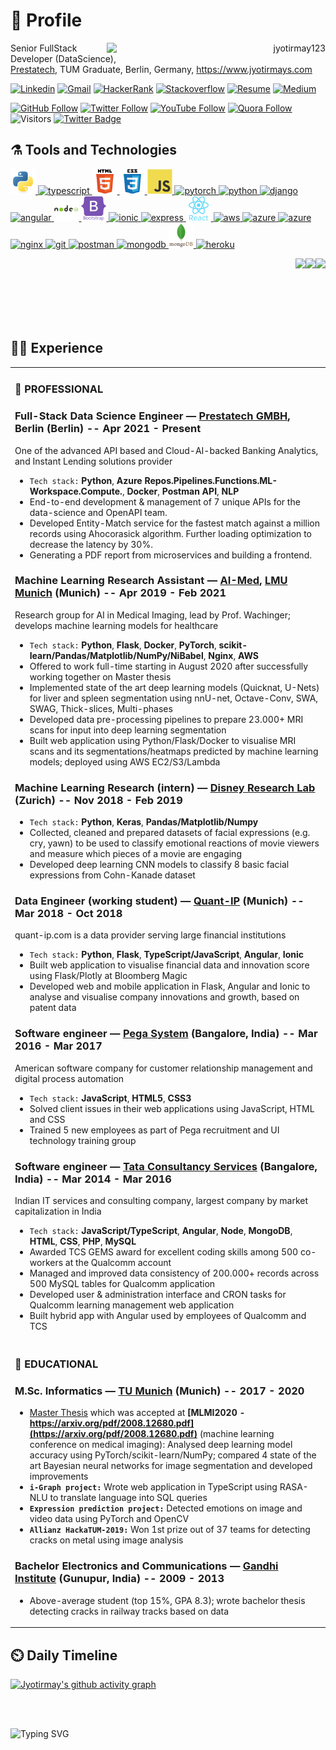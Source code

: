 <!-- REF LATER: https://github.com/sudip-mondal-2002  -->

<!-- <p align="right" style="margin-bottom: -7% !important">
  <img src="https://jyotirmays.com/img/logo.png" height="20"/>
</p> -->

# 🧔 Profile

<div align=right> 
  <a href="https://github.com/ryo-ma/github-profile-trophy">
    <img align="right" width=350px src="https://github-profile-trophy.vercel.app/?username=jyotirmay123&row=2&margin-w=15&theme=onedark&column=4" alt="jyotirmay123" />
  </a> 
</div>

Senior FullStack Developer (DataScience),  
[Prestatech](https://prestatech.com/en/), TUM Graduate, Berlin, Germany, 
<https://www.jyotirmays.com>


[![Linkedin](https://img.shields.io/badge/-Linkedin-blue?style=flat&logo=Linkedin&logoColor=white)](https://www.linkedin.com/in/jyotirmay-senapati/)
[![Gmail](https://img.shields.io/badge/-Gmail-c14438?style=flat&logo=Gmail&logoColor=white)](mailto:senapati.jyotirmay@gmail.com)
[![HackerRank](https://img.shields.io/badge/-HackerRank-green?logo=hackerrank&style=flat)](https://www.hackerrank.com/jyotirmay_s)
[![Stackoverflow](https://img.shields.io/badge/-Stackoverflow-brown?logo=stackoverflow&style=flat&logoColor=white)](https://stackoverflow.com/users/3861545/jyotirmay)
[![Resume](https://img.shields.io/badge/-Resume-00008b?style=flat&labelColor=00008b&logo=esphome&logoColor=white)](https://www.jyotirmays.com/data/resume.pdf)
[![Medium](https://img.shields.io/badge/-Medium-231210?&style=flat&logo=medium&logoColor=white)](https://jyotirmays.medium.com/)

[![GitHub Follow](https://img.shields.io/github/followers/jyotirmay123?label=follow&logo=github&style=flat)](https://github.com/jyotirmay123)
[![Twitter Follow](https://img.shields.io/twitter/follow/JjSenapati?color=1DA1F2&logo=twitter&style=flat)](https://twitter.com/intent/follow?original_referer=https%3A%2F%2Ftwitter.com%2FJjSenapati&screen_name=JjSenapati)
[![YouTube Follow](https://img.shields.io/youtube/channel/views/UChTfLOkaxTq-II8WqG_32-A?logo=YouTube&style=flat)](https://www.youtube.com/channel/UChTfLOkaxTq-II8WqG_32-A?original_referer=https%3A%2F%2Fwww.youtube.com%2Fchannel%2FUCTm_fmEE-cRBjyqM_noDEZA&screen_name=Subscribe)
[![Quora Follow](https://img.shields.io/website?label=quora&style=flat&url=https%3A%2F%2Fwww.quora.com%2Fprofile%2FJyotirmay-Senapati)](
https://www.quora.com/profile/Jyotirmay-Senapati)
![Visitors](https://visitor-badge.laobi.icu/badge?page_id=jyotirmay123)
[![Twitter Badge](https://img.shields.io/badge/-Twitter-1da1f2?labelColor=1da1f2&logo=twitter&logoColor=white&link=https://twitter.com/JjSenapati)](https://twitter.com/JjSenapati)



## ⚗️  Tools and Technologies

<!-- __Proficient:__ Python, Django, Flask, Postgres, Docker, CI / CD, Pytorch / NumPy / Pandas / scikit-learn / Matplotlib /
NiBabel, Agile/Scrum/Kanban, Deep Learning Products.  
__Intermediate:__ JavaScript / TypeScript, HTML / CSS, Angular, Node, MongoDB, Nginx, AWS / GCP -->


<p align="left">
<!-- Languages -->
<a href="https://www.python.org" target="_blank" title ="Python"> <img
        src="https://raw.githubusercontent.com/devicons/devicon/master/icons/python/python-original.svg"
        alt="python" width="40" height="40" /> </a>
<a href="https://www.typescriptlang.org/" target="_blank" title ="Typescript"> <img
        src="https://cdn.iconscout.com/icon/free/png-512/typescript-1174965.png"
        alt="typescript" width="40" height="40" /> </a>
<a href="https://www.w3.org/html/" target="_blank" title ="html"> <img
        src="https://raw.githubusercontent.com/devicons/devicon/master/icons/html5/html5-original-wordmark.svg"
        alt="html5" width="40" height="40" /> </a>
<a href="https://www.w3schools.com/css/" target="_blank" title ="CSS">
    <img src="https://raw.githubusercontent.com/devicons/devicon/master/icons/css3/css3-original-wordmark.svg"
        alt="css3" width="40" height="40" /> </a>
<a href="https://developer.mozilla.org/en-US/docs/Web/JavaScript" target="_blank"   title ="JavaScript"> <img
        src="https://raw.githubusercontent.com/devicons/devicon/master/icons/javascript/javascript-original.svg"
        alt="javascript" width="40" height="40" /> </a>
<!-- ML & AI -->
<a href="https://pytorch.org" target="_blank" title ="pytorch"> <img
        src="https://upload.wikimedia.org/wikipedia/commons/9/96/Pytorch_logo.png"
        alt="pytorch" width="60" height="40" /> </a>
<!-- Frameworks   -->
<a href="https://flask.palletsprojects.com" target="_blank" title ="Flask"> <img
        src="https://objects.ruanbekker.com/assets/images/python-flask.png"
        alt="python" width="60" height="40" /> </a>
<a href="https://www.djangoproject.com" target="_blank" title ="Django"> <img
        src="https://static.djangoproject.com/img/logos/django-logo-negative.png"
        alt="django" width="60" height="40" /> </a>
<a href="https://angular.io/" target="_blank" title ="Angular"> <img
        src="https://brandslogos.com/wp-content/uploads/thumbs/angular-logo-vector.svg"
        alt="angular" width="40" height="40" /> </a>
<a href="https://nodejs.org" target="_blank" title ="Node.js"> <img
        src="https://raw.githubusercontent.com/devicons/devicon/master/icons/nodejs/nodejs-original-wordmark.svg"
        alt="nodejs" width="40" height="40" /> </a>
<a href="https://getbootstrap.com" target="_blank" title ="bootstrap"> <img
        src="https://raw.githubusercontent.com/devicons/devicon/master/icons/bootstrap/bootstrap-plain-wordmark.svg"
        alt="bootstrap" width="40" height="40" /> </a>
<a href="https://ionicframework.com/" target="_blank" title ="Ionic"> <img
        src="https://cdn-images-1.medium.com/max/1000/1*ZU1eWct801yP-QpUJOaI6Q.png"
        alt="ionic" width="40" height="40" /> </a>
<a href="https://expressjs.com" target="_blank" title ="Express.js"> <img
        src="https://cdn.buttercms.com/8am8PZECScDawQa33Lv2"
        alt="express" width="40" height="40" /> </a>
<a href="https://reactjs.org/" target="_blank" title ="React.js"> <img
        src="https://raw.githubusercontent.com/devicons/devicon/master/icons/react/react-original-wordmark.svg"
        alt="react" width="40" height="40" /> </a>
<!--  Cloud Platforms  -->
<a href="https://aws.amazon.com/" target="_blank" title ="AWS"> <img
        src="https://mk0futurumreseabr7pm.kinstacdn.com/wp-content/uploads/2020/01/aws-logo.png"
        alt="aws" width="40" height="40" /> </a>
<a href="https://azure.microsoft.com/en-in/" target="_blank" title ="Azure"> <img
        src="https://pngimage.net/wp-content/uploads/2018/05/azure-logo-png-8.png"
        alt="azure" width="50" height="35" /> </a>
<!-- CI/CD -->
<a href="https://www.docker.com" target="_blank" title ="Docker"> <img
        src="https://www.docker.com/sites/default/files/d8/2019-07/vertical-logo-monochromatic.png"
        alt="azure" width="40" height="40" /> </a> 
<a href="https://www.nginx.com" target="_blank" title ="nginx"> <img
        src="https://www.nginx.com/wp-content/uploads/2021/03/NGINX-product-icon.svg"
        alt="nginx" width="40" height="40" /> </a>
<!--  Tools  -->
<a href="https://git-scm.com/" target="_blank" title ="git"> <img
        src="https://www.vectorlogo.zone/logos/git-scm/git-scm-icon.svg" alt="git" width="40" height="40" /> </a>
<a href="https://postman.com" target="_blank" title ="Postman"> <img
        src="https://www.vectorlogo.zone/logos/getpostman/getpostman-icon.svg" alt="postman" width="40"
        height="40" /> </a>
<!-- Databases -->
<a href="https://www.postgresql.org" target="_blank" title ="Postgres"> <img
        src="https://wiki.postgresql.org/images/3/30/PostgreSQL_logo.3colors.120x120.png"
        alt="mongodb" width="40" height="40" /> </a>
<a href="https://www.mongodb.com/" target="_blank" title ="MongoDB"> <img
        src="https://raw.githubusercontent.com/devicons/devicon/master/icons/mongodb/mongodb-original-wordmark.svg"
        alt="mongodb" width="40" height="40" /> </a>
<!-- Other Platforms  -->
<a href="https://heroku.com" target="_blank" title ="heroku"> 
    <img src="https://www.vectorlogo.zone/logos/heroku/heroku-icon.svg"
        alt="heroku" width="40" height="40" /> </a>
</p>

<div align="right">
  <a href="https://github.com/anuraghazra/github-readme-stats">
    <img align="right" src="https://github-readme-stats.vercel.app/api/top-langs/?username=jyotirmay123&langs_count=12&count_private=true&theme=highcontrast&layout=compact&hide=jupyter%20notebook&custom_title=Most used languages on Github" 
         height=140vw/>
  </a>
</div>

<div align=right>
  <a align=right href="https://github.com/anuraghazra/github-readme-stats">
    <img align=right src="https://github-readme-stats.vercel.app/api?username=jyotirmay123&count_private=true&theme=highcontrast&show_icons=true&card_width=250" height=140vw/>
  </a>
</div>

<div align="right">
  <a href="https://github.com/anuraghazra/github-readme-stats">
    <img align="right" src="https://github-readme-stats.vercel.app/api/wakatime?username=@JyotirmayS&hide_progress=true&theme=highcontrast&langs_count=10&layout=compact&custom_title=Recently Time Spent On" 
         height=140vw/>
  </a>
</div>

</br>
</br>
</br>
</br>
</br>
</br>

## 👷‍♂️ Experience
<table border="0">
 <tr>
     <td>
       
### 🐺 PROFESSIONAL

### Full-Stack Data Science Engineer — [Prestatech GMBH](https://prestatech.com), Berlin (Berlin)  --  Apr 2021 - Present
One of the advanced API based and Cloud-AI-backed Banking Analytics, and Instant Lending solutions provider
       
* `Tech stack:` **Python**, **Azure Repos.Pipelines.Functions.ML-Workspace.Compute.**, **Docker**, **Postman API**, **NLP**
* End-to-end development & management of 7 unique APIs for the data-science and OpenAPI team.
* Developed Entity-Match service for the fastest match against a million records using Ahocorasick algorithm.
Further loading optimization to decrease the latency by 30%.
* Generating a PDF report from microservices and building a frontend.
       
### Machine Learning Research Assistant — [AI-Med](http://ai-med.de/index.php), [LMU Munich](https://www.lmu.de/de/index.html) (Munich)  --  Apr 2019 - Feb 2021
Research group for AI in Medical Imaging, lead by Prof. Wachinger; develops machine learning models for healthcare
       
* `Tech stack:` **Python**, **Flask**, **Docker**, **PyTorch**, **scikit-learn/Pandas/Matplotlib/NumPy/NiBabel**, **Nginx**, **AWS**
* Offered to work full-time starting in August 2020 after successfully working together on Master thesis
* Implemented state of the art deep learning models (Quicknat, U-Nets) for liver and spleen segmentation using
nnU-net, Octave-Conv, SWA, SWAG, Thick-slices, Multi-phases
* Developed data pre-processing pipelines to prepare 23.000+ MRI scans for input into deep learning segmentation
* Built web application using Python/Flask/Docker to visualise MRI scans and its segmentations/heatmaps
predicted by machine learning models; deployed using AWS EC2/S3/Lambda

### Machine Learning Research (intern) — [Disney Research Lab](https://studios.disneyresearch.com/) (Zurich)  --  Nov 2018 - Feb 2019
       
* `Tech stack:` **Python**, **Keras**, **Pandas/Matplotlib/Numpy**
* Collected, cleaned and prepared datasets of facial expressions (e.g. cry, yawn) to be used to classify emotional
reactions of movie viewers and measure which pieces of a movie are engaging
* Developed deep learning CNN models to classify 8 basic facial expressions from Cohn-Kanade dataset
       
### Data Engineer (working student) — [Quant-IP](https://quant-ip.com/) (Munich)  --  Mar 2018 - Oct 2018
quant-ip.com is a data provider serving large financial institutions

* `Tech stack:` **Python**, **Flask**, **TypeScript/JavaScript**, **Angular**, **Ionic**
* Built web application to visualise financial data and innovation score using Flask/Plotly at Bloomberg Magic
* Developed web and mobile application in Flask, Angular and Ionic to analyse and visualise company innovations
and growth, based on patent data
       
### Software engineer — [Pega System](https://www.pega.com/) (Bangalore, India) --  Mar 2016 - Mar 2017
American software company for customer relationship management and digital process automation

* `Tech stack:` **JavaScript**, **HTML5**, **CSS3**
* Solved client issues in their web applications using JavaScript, HTML and CSS
* Trained 5 new employees as part of Pega recruitment and UI technology training group
       
### Software engineer — [Tata Consultancy Services](https://www.tcs.com/) (Bangalore, India) -- Mar 2014 - Mar 2016
Indian IT services and consulting company, largest company by market capitalization in India
       
* `Tech stack:` **JavaScript/TypeScript**, **Angular**, **Node**, **MongoDB**, **HTML**, **CSS**, **PHP**, **MySQL**
* Awarded TCS GEMS award for excellent coding skills among 500 co-workers at the Qualcomm account
* Managed and improved data consistency of 200.000+ records across 500 MySQL tables for Qualcomm application
* Developed user & administration interface and CRON tasks for Qualcomm learning management web application
* Built hybrid app with Angular used by employees of Qualcomm and TCS
       </td>
     </tr>
    <tr>
      <td>
        
### 📖 EDUCATIONAL
        
### M.Sc. Informatics — [TU Munich](https://www.tum.de/) (Munich)  --  2017 - 2020
* [Master Thesis](https://arxiv.org/pdf/2008.12680.pdf) which was accepted at **[MLMI2020 - https://arxiv.org/pdf/2008.12680.pdf](https://arxiv.org/pdf/2008.12680.pdf)** (machine learning
conference on medical imaging): Analysed deep learning model accuracy using PyTorch/scikit-learn/NumPy;
compared 4 state of the art Bayesian neural networks for image segmentation and developed improvements
* **`i-Graph project:`** Wrote web application in TypeScript using RASA-NLU to translate language into SQL queries
* **`Expression prediction project:`** Detected emotions on image and video data using PyTorch and OpenCV
* **`Allianz HackaTUM-2019:`** Won 1st prize out of 37 teams for detecting cracks on metal using image analysis
        
### Bachelor Electronics and Communications — [Gandhi Institute](https://www.giet.edu/) (Gunupur, India)  --  2009 - 2013
* Above-average student (top 15%, GPA 8.3); wrote bachelor thesis detecting cracks in railway tracks based on data
      </td>
    </tr>
   </table>

## ⏲️ Daily Timeline

[![Jyotirmay's github activity graph](https://activity-graph.herokuapp.com/graph?username=jyotirmay123&count_private=true&area=true&point=00FF00&theme=react-dark)](https://github.com/jyotirmay123/github-readme-activity-graph)

<!-- ## 📌 Some Repos to Visit 
![ReadMe Card](https://github-readme-stats.vercel.app/api/pin/?username=jyotirmay123&repo=BNN-for-Uncertainty-Estimation-of-Imaging-Biomarkers&show_icons=true)
![ReadMe Card](https://github-readme-stats.vercel.app/api/pin/?username=Rostlab&repo=JS18_ProjectA_Group2&show_icons=true) -->



<!-- <table>
  <td align="center">
    <img src="https://github.com/lowlighter/lowlighter/blob/master/metrics.plugin.isocalendar.svg">
    <details><summary>Full year version</summary>
      <img src="https://github.com/lowlighter/lowlighter/blob/master/metrics.plugin.isocalendar.fullyear.svg">
    </details>
    <img width="900" height="1" alt="">
    
  </td>
</table> -->

<br/>
<br/>

![Typing SVG](https://readme-typing-svg.herokuapp.com?font=Architects+Daughter&center=true&color=8526de&size=30&lines=Thanks+for+visiting!)

